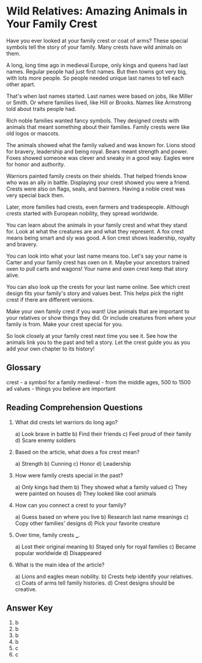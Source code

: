 # Wild Relatives: Amazing Animals in Your Family Crest

Have you ever looked at your family crest or coat of arms? These special symbols tell the story of your family. Many crests have wild animals on them.

A long, long time ago in medieval Europe, only kings and queens had last names. Regular people had just first names. But then towns got very big, with lots more people. So people needed unique last names to tell each other apart.

That's when last names started. Last names were based on jobs, like Miller or Smith. Or where families lived, like Hill or Brooks. Names like Armstrong told about traits people had.

Rich noble families wanted fancy symbols. They designed crests with animals that meant something about their families. Family crests were like old logos or mascots.

The animals showed what the family valued and was known for. Lions stood for bravery, leadership and being royal. Bears meant strength and power. Foxes showed someone was clever and sneaky in a good way. Eagles were for honor and authority.

Warriors painted family crests on their shields. That helped friends know who was an ally in battle. Displaying your crest showed you were a friend. Crests were also on flags, seals, and banners. Having a noble crest was very special back then.

Later, more families had crests, even farmers and tradespeople. Although crests started with European nobility, they spread worldwide.

You can learn about the animals in your family crest and what they stand for. Look at what the creatures are and what they represent. A fox crest means being smart and sly was good. A lion crest shows leadership, royalty and bravery.

You can look into what your last name means too. Let's say your name is Carter and your family crest has oxen on it. Maybe your ancestors trained oxen to pull carts and wagons! Your name and oxen crest keep that story alive.

You can also look up the crests for your last name online. See which crest design fits your family's story and values best. This helps pick the right crest if there are different versions.

Make your own family crest if you want! Use animals that are important to your relatives or show things they did. Or include creatures from where your family is from. Make your crest special for you.

So look closely at your family crest next time you see it. See how the animals link you to the past and tell a story. Let the crest guide you as you add your own chapter to its history!

## Glossary

crest - a symbol for a family
medieval - from the middle ages, 500 to 1500 ad
values - things you believe are important

## Reading Comprehension Questions

1. What did crests let warriors do long ago?

   a) Look brave in battle
   b) Find their friends
   c) Feel proud of their family
   d) Scare enemy soldiers

2. Based on the article, what does a fox crest mean?

   a) Strength
   b) Cunning
   c) Honor
   d) Leadership

3. How were family crests special in the past?

   a) Only kings had them
   b) They showed what a family valued
   c) They were painted on houses
   d) They looked like cool animals

4. How can you connect a crest to your family?

   a) Guess based on where you live
   b) Research last name meanings
   c) Copy other families' designs
   d) Pick your favorite creature

5. Over time, family crests **\_**.

   a) Lost their original meaning
   b) Stayed only for royal families
   c) Became popular worldwide
   d) Disappeared

6. What is the main idea of the article?

   a) Lions and eagles mean nobility.
   b) Crests help identify your relatives.
   c) Coats of arms tell family histories.
   d) Crest designs should be creative.

## Answer Key

1. b
2. b
3. b
4. b
5. c
6. c
